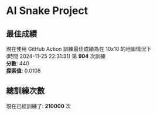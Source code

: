
# AI Snake Project

## **最佳成績**
現在使用 GitHub Action 訓練最佳成績為在 10x10 的地圖情況下  
(時間 2024-11-25 22:31:31) 第 **904** 次訓練  
**分數**: 440  
**探索值**: 0.0108

## 總訓練次數
現在已經訓練了: **210000** 次
